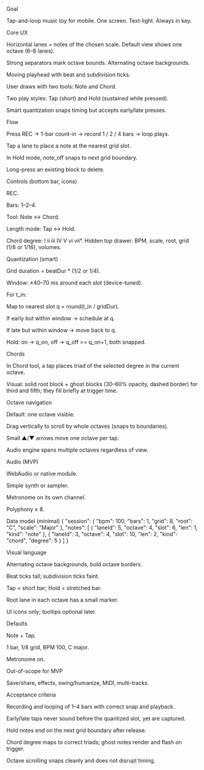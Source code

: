 Goal

Tap-and-loop music toy for mobile. One screen. Text-light. Always in key.

Core UX

Horizontal lanes = notes of the chosen scale. Default view shows one octave (6–8 lanes).

Strong separators mark octave bounds. Alternating octave backgrounds.

Moving playhead with beat and subdivision ticks.

User draws with two tools: Note and Chord.

Two play styles: Tap (short) and Hold (sustained while pressed).

Smart quantization snaps timing but accepts early/late presses.

Flow

Press REC → 1-bar count-in → record 1 / 2 / 4 bars → loop plays.

Tap a lane to place a note at the nearest grid slot.

In Hold mode, note_off snaps to next grid boundary.

Long-press an existing block to delete.

Controls (bottom bar, icons)

REC.

Bars: 1–2–4.

Tool: Note ↔ Chord.

Length mode: Tap ↔ Hold.

Chord degree: I ii iii IV V vi vii°.
Hidden top drawer: BPM, scale, root, grid (1/8 or 1/16), volumes.

Quantization (smart)

Grid duration = beatDur * (1/2 or 1/4).

Window: ±40–70 ms around each slot (device-tuned).

For t_in:

Map to nearest slot q = round(t_in / gridDur).

If early but within window → schedule at q.

If late but within window → move back to q.

Hold: on → q_on, off → q_off >= q_on+1, both snapped.

Chords

In Chord tool, a tap places triad of the selected degree in the current octave.

Visual: solid root block + ghost blocks (30–60% opacity, dashed border) for third and fifth; they fill briefly at trigger time.

Octave navigation

Default: one octave visible.

Drag vertically to scroll by whole octaves (snaps to boundaries).

Small ▲/▼ arrows move one octave per tap.

Audio engine spans multiple octaves regardless of view.

Audio (MVP)

WebAudio or native module.

Simple synth or sampler.

Metronome on its own channel.

Polyphony ≥ 8.

Data model (minimal)
{
  "session": { "bpm": 100, "bars": 1, "grid": 8, "root": "C", "scale": "Major" },
  "notes": [
    { "laneId": 5, "octave": 4, "slot": 6, "len": 1, "kind": "note" },
    { "laneId": 3, "octave": 4, "slot": 10, "len": 2, "kind": "chord", "degree": 5 }
  ]
}

Visual language

Alternating octave backgrounds, bold octave borders.

Beat ticks tall; subdivision ticks faint.

Tap = short bar; Hold = stretched bar.

Root lane in each octave has a small marker.

UI icons only; tooltips optional later.

Defaults

Note + Tap.

1 bar, 1/8 grid, BPM 100, C major.

Metronome on.

Out-of-scope for MVP

Save/share, effects, swing/humanize, MIDI, multi-tracks.

Acceptance criteria

Recording and looping of 1–4 bars with correct snap and playback.

Early/late taps never sound before the quantized slot, yet are captured.

Hold notes end on the next grid boundary after release.

Chord degree maps to correct triads; ghost notes render and flash on trigger.

Octave scrolling snaps cleanly and does not disrupt timing.
